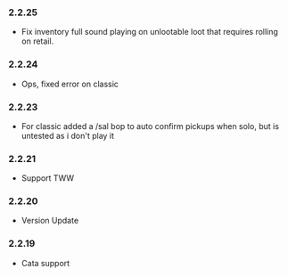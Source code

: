 ### 2.2.25
- Fix inventory full sound playing on unlootable loot that requires rolling on retail.

### 2.2.24
- Ops, fixed error on classic

### 2.2.23
- For classic added a /sal bop to auto confirm pickups when solo, but is untested as i don't play it

### 2.2.21
- Support TWW

### 2.2.20
- Version Update

### 2.2.19
- Cata support